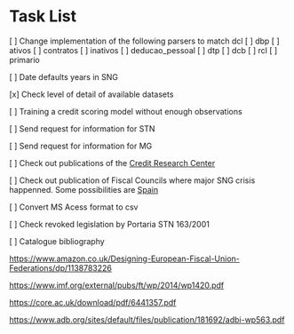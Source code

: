 Task List
===

[ ] Change implementation of the following parsers to match dcl
    [ ] dbp
    [ ] ativos
    [ ] contratos
    [ ] inativos
    [ ] deducao_pessoal
    [ ] dtp
    [ ] dcb
    [ ] rcl
    [ ] primario
    
[ ] Date defaults years in SNG

[x] Check level of detail of available datasets 

[ ] Training a credit scoring model without enough observations

[ ] Send request for information for STN

[ ] Send request for information for MG

[ ] Check out publications of the [Credit Research Center](https://www.business-school.ed.ac.uk/crc/research)

[ ] Check out publication of Fiscal Councils where major SNG crisis happenned. Some possibilities are [Spain](http://www.airef.es/en/)

[ ] Convert MS Acess format to csv

[ ] Check revoked legislation by Portaria STN 163/2001

[ ] Catalogue bibliography
    
https://www.amazon.co.uk/Designing-European-Fiscal-Union-Federations/dp/1138783226

https://www.imf.org/external/pubs/ft/wp/2014/wp1420.pdf

https://core.ac.uk/download/pdf/6441357.pdf

https://www.adb.org/sites/default/files/publication/181692/adbi-wp563.pdf